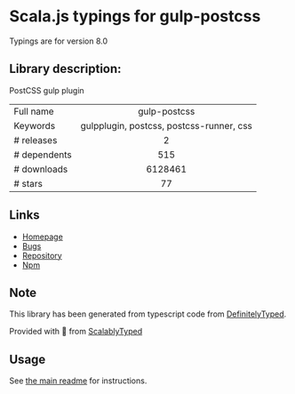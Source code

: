 
# Scala.js typings for gulp-postcss

Typings are for version 8.0

## Library description:
PostCSS gulp plugin

|                    |                 |
| ------------------ | :-------------: |
| Full name          | gulp-postcss |
| Keywords           | gulpplugin, postcss, postcss-runner, css |
| # releases         | 2 |
| # dependents       | 515 |
| # downloads        | 6128461 |
| # stars            | 77 |

## Links
- [Homepage](https://github.com/postcss/gulp-postcss)
- [Bugs](https://github.com/postcss/gulp-postcss/issues)
- [Repository](https://github.com/postcss/gulp-postcss)
- [Npm](https://www.npmjs.com/package/gulp-postcss)
    


## Note
This library has been generated from typescript code from [DefinitelyTyped](https://definitelytyped.org).

Provided with :purple_heart: from [ScalablyTyped](https://github.com/oyvindberg/ScalablyTyped)

## Usage
See [the main readme](../../readme.md) for instructions.


